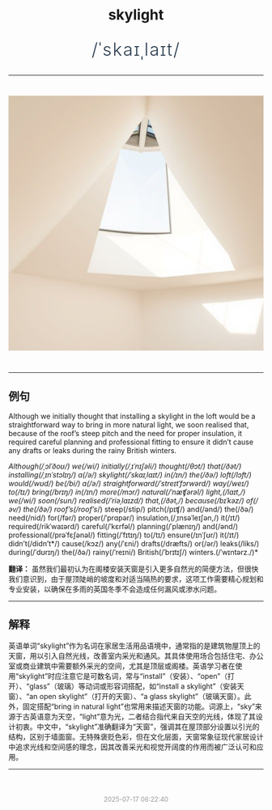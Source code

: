 <div align="center">

# skylight

<div style="margin: 30px 0;">
<h1 style="font-size: 2.5em; font-weight: 300; letter-spacing: 2px; margin: 0; color: #2c3e50;">
/ˈskaɪˌlaɪt/
</h1>
</div>

</div>

---

<div align="center" style="margin: 40px 0;">

![skylight](images/skylight.png)

</div>

---

## 例句

Although we initially thought that installing a skylight in the loft would be a straightforward way to bring in more natural light, we soon realised that, because of the roof’s steep pitch and the need for proper insulation, it required careful planning and professional fitting to ensure it didn’t cause any drafts or leaks during the rainy British winters.

*Although(/ˌɔlˈðoʊ/) we(/wi/) initially(/ˌɪˈnɪʃəli/) thought(/θɔt/) that(/ðət/) installing(/ˌɪnˈstɔlɪŋ/) a(/ə/) skylight(/ˈskaɪˌlaɪt/) in(/ɪn/) the(/ðə/) loft(/lɔft/) would(/wʊd/) be(/bi/) a(/ə/) straightforward(/ˈstreɪtˈfɔrwərd/) way(/weɪ/) to(/tɪ/) bring(/brɪŋ/) in(/ɪn/) more(/mɔr/) natural(/ˈnæʧərəl/) light,(/laɪt,/) we(/wi/) soon(/sun/) realised(/ˈriəˌlaɪzd/) that,(/ðət,/) because(/bɪˈkəz/) of(/əv/) the(/ðə/) roof’s(/roof’s*/) steep(/stip/) pitch(/pɪʧ/) and(/ənd/) the(/ðə/) need(/nid/) for(/fər/) proper(/ˈprɑpər/) insulation,(/ˌɪnsəˈleɪʃən,/) it(/ɪt/) required(/rikˈwaɪərd/) careful(/ˈkɛrfəl/) planning(/ˈplænɪŋ/) and(/ənd/) professional(/prəˈfɛʃənəl/) fitting(/ˈfɪtɪŋ/) to(/tɪ/) ensure(/ɪnˈʃʊr/) it(/ɪt/) didn’t(/didn’t*/) cause(/kɔz/) any(/ˈɛni/) drafts(/dræfts/) or(/ər/) leaks(/liks/) during(/ˈdʊrɪŋ/) the(/ðə/) rainy(/ˈreɪni/) British(/ˈbrɪtɪʃ/) winters.(/ˈwɪntərz./)*

**翻译：** 虽然我们最初认为在阁楼安装天窗是引入更多自然光的简便方法，但很快我们意识到，由于屋顶陡峭的坡度和对适当隔热的要求，这项工作需要精心规划和专业安装，以确保在多雨的英国冬季不会造成任何漏风或渗水问题。

---

## 解释

英语单词“skylight”作为名词在家居生活用品语境中，通常指的是建筑物屋顶上的天窗，用以引入自然光线，改善室内采光和通风。其具体使用场合包括住宅、办公室或商业建筑中需要额外采光的空间，尤其是顶层或阁楼。英语学习者在使用“skylight”时应注意它是可数名词，常与“install”（安装）、“open”（打开）、“glass”（玻璃）等动词或形容词搭配，如“install a skylight”（安装天窗）、“an open skylight”（打开的天窗）、“a glass skylight”（玻璃天窗）。此外，固定搭配“bring in natural light”也常用来描述天窗的功能。词源上，“sky”来源于古英语意为天空，“light”意为光，二者结合指代来自天空的光线，体现了其设计初衷。中文中，“skylight”准确翻译为“天窗”，强调其在屋顶部分设置以引光的结构，区别于墙面窗。无特殊褒贬色彩，但在文化层面，天窗常象征现代家居设计中追求光线和空间感的理念，因其改善采光和视觉开阔度的作用而被广泛认可和应用。


---

<div align="center" style="margin-top: 50px;">
<small style="color: #999; font-size: 0.9em;">2025-07-17 06:22:40</small>
</div>
